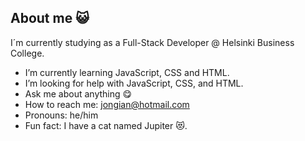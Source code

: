 ## About me 😺

I´m currently studying as a Full-Stack Developer @ Helsinki Business College.

-  I’m currently learning  JavaScript, CSS and HTML.
-  I’m looking for help with JavaScript, CSS, and HTML.
-  Ask me about anything 😋
-  How to reach me: jongian@hotmail.com
-  Pronouns: he/him
-  Fun fact: I have a cat named Jupiter 😻.
